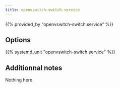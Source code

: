 ```yaml
---
title: openvswitch-switch.service
---
```


{{% provided_by "openvswitch-switch.service" %}}

## Options

{{% systemd_unit "openvswitch-switch.service" %}}

## Additionnal notes

Nothing here.